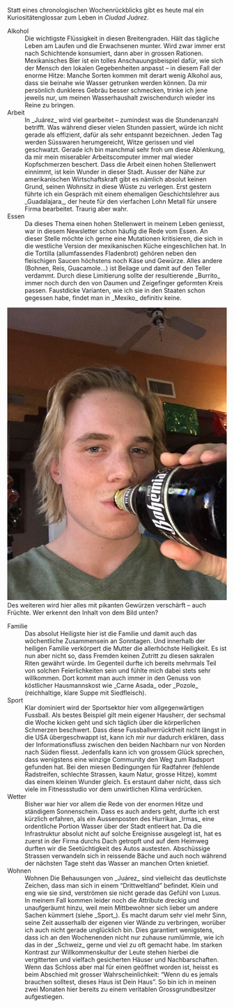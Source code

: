 Statt eines chronologischen Wochenrückblicks gibt es heute mal ein Kuriositätenglossar zum Leben in _Ciudad Juárez_.

<dl>
  <dt>Alkohol</dt>
  <dd>Die wichtigste Flüssigkeit in diesen Breitengraden. Hält das tägliche Leben am Laufen und die Erwachsenen munter. Wird zwar immer erst nach Schichtende konsumiert, dann aber in grossen Rationen. Mexikanisches Bier ist ein tolles Anschauungsbeispiel dafür, wie sich der Mensch den lokalen Gegebenheiten anpasst – in diesem Fall der enorme Hitze: Manche Sorten kommen mit derart wenig Alkohol aus, dass sie beinahe wie Wasser getrunken werden können. Da mir persönlich dunkleres Gebräu besser schmecken, trinke ich jene jeweils nur, um meinen Wasserhaushalt zwischendurch wieder ins Reine zu bringen.</dd>

  <dt>Arbeit</dt>
  <dd>In _Juárez_ wird viel gearbeitet – zumindest was die Stundenanzahl betrifft. Was während dieser vielen Stunden passiert, würde ich nicht gerade als effizient, dafür als sehr entspannt bezeichnen. Jeden Tag werden Süsswaren herumgereicht, Witze gerissen und viel geschwatzt. Gerade ich bin manchmal sehr froh um diese Ablenkung, da mir mein miserabler Arbeitscomputer immer mal wieder Kopfschmerzen beschert. Dass die Arbeit einen hohen Stellenwert einnimmt, ist kein Wunder in dieser Stadt. Ausser der Nähe zur amerikanischen Wirtschaftskraft gibt es nämlich absolut keinen Grund, seinen Wohnsitz in diese Wüste zu verlegen. Erst gestern führte ich ein Gespräch mit einem ehemaligen Geschichtslehrer aus _Guadalajara_, der heute für den vierfachen Lohn Metall für unsere Firma bearbeitet. Traurig aber wahr.</dd>

  <dt>Essen</dt>
  <dd>Da dieses Thema einen hohen Stellenwert in meinem Leben geniesst, war in diesem Newsletter schon häufig die Rede vom Essen. An dieser Stelle möchte ich gerne eine Mutationen kritisieren, die sich in die westliche Version der mexikanischen Küche eingeschlichen hat. In die Tortilla (allumfassendes Fladenbrot) gehören neben den fleischigen Saucen höchstens noch Käse und Gewürze. Alles andere (Bohnen, Reis, Guacamole…) ist Beilage und damit auf den Teller verdammt. Durch diese Limitierung sollte der resultierende _Burrito_ immer noch durch den von Daumen und Zeigefinger geformten Kreis passen. Faustdicke Varianten, wie ich sie in den Staaten schon gegessen habe, findet man in _Mexiko_ definitiv keine.</dd>

  ![KokoChillie](/imgs/w6/w_6_1.jpg)
  Des weiteren wird hier alles mit pikanten Gewürzen verschärft – auch Früchte. Wer erkennt den Inhalt von dem Bild unten?

  <dt>Familie</dt>
  <dd>Das absolut Heiligste hier ist die Familie und damit auch das wöchentliche Zusammensein an Sonntagen. Und innerhalb der heiligen Familie verkörpert die Mutter die allerhöchste Heiligkeit. Es ist nun aber nicht so, dass Fremden keinen Zutritt zu diesen sakralen Riten gewährt würde. Im Gegenteil durfte ich bereits mehrmals Teil von solchen Feierlichkeiten sein und fühlte mich dabei stets sehr willkommen. Dort kommt man auch immer in den Genuss von köstlicher Hausmannskost wie _Carne Asada_ oder _Pozole_ (reichhaltige, klare Suppe mit Siedfleisch).</dd>

  <dt>Sport</dt>
  <dd>Klar dominiert wird der Sportsektor hier vom allgegenwärtigen Fussball. Als bestes Beispiel gilt mein eigener Hausherr, der sechsmal die Woche kicken geht und sich täglich über die körperlichen Schmerzen beschwert. Dass diese Fussballverrücktheit nicht längst in die USA übergeschwappt ist, kann ich mir nur dadurch erklären, dass der Informationsfluss zwischen den beiden Nachbarn nur von Norden nach Süden fliesst. Jedenfalls kann ich von grossem Glück sprechen, dass wenigstens eine winzige Community den Weg zum Radsport gefunden hat. Bei den miesen Bedingungen für Radfahrer (fehlende Radstreifen, schlechte Strassen, kaum Natur, grosse Hitze), kommt das einem kleinen Wunder gleich. Es erstaunt daher nicht, dass sich viele im Fitnessstudio vor dem unwirtlichen Klima verdrücken.</dd>

  <dt>Wetter</dt>
  <dd>Bisher war hier vor allem die Rede von der enormen Hitze und ständigem Sonnenschein. Dass es auch anders geht, durfte ich erst kürzlich erfahren, als ein Aussenposten des Hurrikan _Irmas_ eine ordentliche Portion Wasser über der Stadt entleert hat. Da die Infrastruktur absolut nicht auf solche Ereignisse ausgelegt ist, hat es zuerst in der Firma durchs Dach getropft und auf dem Heimweg durften wir die Seetüchtigkeit des Autos austesten. Abschüssige Strassen verwandeln sich in reissende Bäche und auch noch während der nächsten Tage steht das Wasser an manchen Orten knietief.</dd>

  <dt>Wohnen</dt>
  <dd>Wohnen  Die Behausungen von _Juárez_ sind vielleicht das deutlichste Zeichen, dass man sich in einem “Drittweltland” befindet. Klein und eng wie sie sind, verströmen sie nicht gerade das Gefühl von Luxus. In meinem Fall kommen leider noch die Attribute dreckig und unaufgeräumt hinzu, weil mein Mittbewohner sich lieber um andere Sachen kümmert (siehe _Sport_). Es macht darum sehr viel mehr Sinn, seine Zeit ausserhalb der eigenen vier Wände zu verbringen, worüber ich auch nicht gerade unglücklich bin. Dies garantiert wenigstens, dass ich an den Wochenenden nicht nur zuhause rumlümmle, wie ich das in der _Schweiz_ gerne und viel zu oft gemacht habe.
  Im starken Kontrast zur Willkommenskultur der Leute stehen hierbei die vergitterten und vielfach gesicherten Häuser und Nachbarschaften. Wenn das Schloss aber mal für einen geöffnet worden ist, heisst es beim Abschied mit grosser Wahrscheinlichkeit: “Wenn du es jemals brauchen solltest, dieses Haus ist Dein Haus”. So bin ich in meinen zwei Monaten hier bereits zu einem veritablen Grossgrundbesitzer aufgestiegen.</dd>
</dl>
